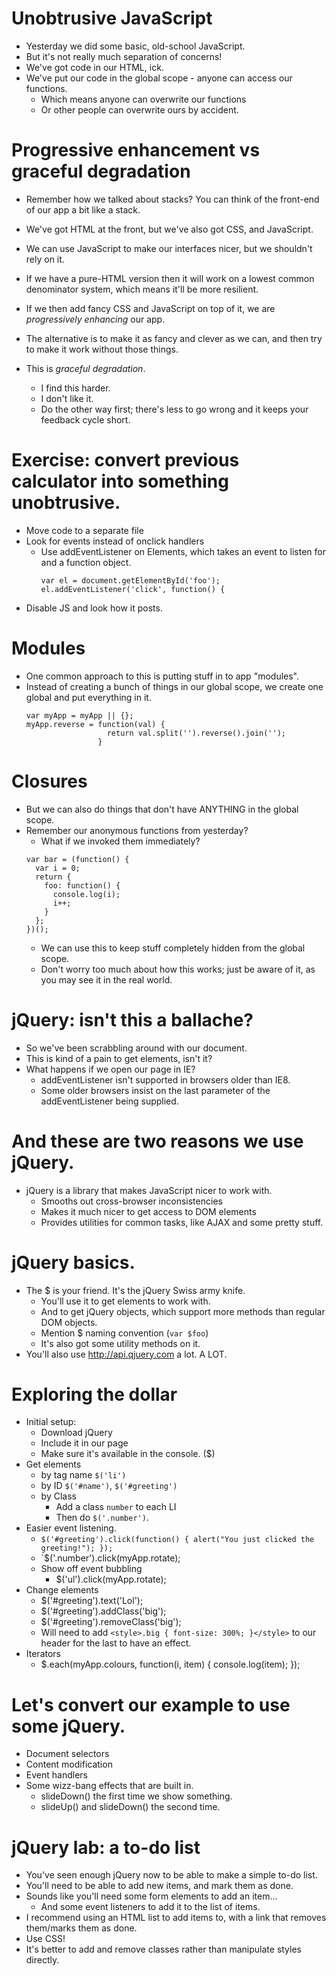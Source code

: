 # Unobtrusive JavaScript

- Yesterday we did some basic, old-school JavaScript. 
- But it's not really much separation of concerns! 
- We've got code in our HTML, ick. 
- We've put our code in the global scope - anyone can access our functions. 
  - Which means anyone can overwrite our functions
  - Or other people can overwrite ours by accident. 



# Progressive enhancement vs graceful degradation

- Remember how we talked about stacks? You can think of the front-end of our app a bit like a stack.
- We've got HTML at the front, but we've also got CSS, and JavaScript. 
- We can use JavaScript to make our interfaces nicer, but we shouldn't rely on it. 
- If we have a pure-HTML version then it will work on a lowest common denominator system, which means it'll be more resilient. 
- If we then add fancy CSS and JavaScript on top of it, we are *progressively enhancing* our app. 

- The alternative is to make it as fancy and clever as we can, and then try to make it work without those things. 
- This is *graceful degradation*. 
  - I find this harder. 
  - I don't like it. 
  - Do the other way first; there's less to go wrong and it keeps your feedback cycle short.


# Exercise: convert previous calculator into something unobtrusive. 

- Move code to a separate file
- Look for events instead of onclick handlers
  - Use addEventListener on Elements, which takes an event to listen for and a function object.
    ```
    var el = document.getElementById('foo');
    el.addEventListener('click', function() { 
- Disable JS and look how it posts. 


# Modules
- One common approach to this is putting stuff in to app "modules". 
- Instead of creating a bunch of things in our global scope, we create one global and put everything in it. 
  ```
  var myApp = myApp || {}; 
  myApp.reverse = function(val) { 
                    return val.split('').reverse().join('');
                  }
  ```

# Closures
- But we can also do things that don't have ANYTHING in the global scope.
- Remember our anonymous functions from yesterday? 
  - What if we invoked them immediately?
  ```
  var bar = (function() { 
    var i = 0; 
    return { 
      foo: function() { 
        console.log(i);
        i++;
      }
    };
  })();
  ```
  - We can use this to keep stuff completely hidden from the global scope.
  - Don't worry too much about how this works; just be aware of it, as you may see it in the real world.




# jQuery: isn't this a ballache? 

- So we've been scrabbling around with our document.
- This is kind of a pain to get elements, isn't it? 
- What happens if we open our page in IE? 
  - addEventListener isn't supported in browsers older than IE8. 
  - Some older browsers insist on the last parameter of the addEventListener being supplied. 

# And these are two reasons we use jQuery. 

- jQuery is a library that makes JavaScript nicer to work with. 
  - Smooths out cross-browser inconsistencies
  - Makes it much nicer to get access to DOM elements
  - Provides utilities for common tasks, like AJAX and some pretty stuff. 

# jQuery basics. 
- The $ is your friend. It's the jQuery Swiss army knife. 
  - You'll use it to get elements to work with.
  - And to get jQuery objects, which support more methods than regular DOM objects. 
  - Mention $ naming convention (`var $foo`)
  - It's also got some utility methods on it. 
- You'll also use http://api.qjuery.com a lot. A LOT.

# Exploring the dollar
- Initial setup: 
  - Download jQuery
  - Include it in our page
  - Make sure it's available in the console. ($)
- Get elements 
  - by tag name `$('li')`
  - by ID `$('#name')`, `$('#greeting')`
  - by Class
    - Add a class `number` to each LI
    - Then do `$('.number')`. 
- Easier event listening.
  - `$('#greeting').click(function() { alert("You just clicked the greeting!"); });`
  - `$('.number').click(myApp.rotate);
  - Show off event bubbling
    - $('ul').click(myApp.rotate);
- Change elements
  - $('#greeting').text('Lol');
  - $('#greeting').addClass('big');
  - $('#greeting').removeClass('big');
  - Will need to add `<style>.big { font-size: 300%; }</style>` to our header for the last to have an effect. 
- Iterators
  - $.each(myApp.colours, function(i, item) { console.log(item); });


# Let's convert our example to use some jQuery. 
- Document selectors
- Content modification
- Event handlers
- Some wizz-bang effects that are built in.
  - slideDown() the first time we show something. 
  - slideUp() and slideDown() the second time. 


# jQuery lab: a to-do list
- You've seen enough jQuery now to be able to make a simple to-do list. 
- You'll need to be able to add new items, and mark them as done. 
- Sounds like you'll need some form elements to add an item... 
  - And some event listeners to add it to the list of items. 
- I recommend using an HTML list to add items to, with a link that removes them/marks them as done. 
- Use CSS! 
- It's better to add and remove classes rather than manipulate styles directly. 

